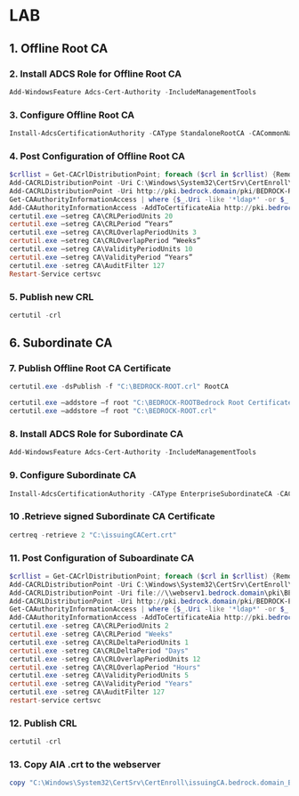 # LAB

## 1. Offline Root CA

### 2. Install ADCS Role for Offline Root CA

```powershell
Add-WindowsFeature Adcs-Cert-Authority -IncludeManagementTools
```

### 3. Configure Offline Root CA

```powershell
Install-AdcsCertificationAuthority -CAType StandaloneRootCA -CACommonName "Bedrock Root Certificate Authority" -KeyLength 4096 -HashAlgorithm SHA256 -CryptoProviderName "RSA#Microsoft Software Key Storage Provider" -ValidityPeriod Years -ValidityPeriodUnits 20 -Force
```

### 4. Post Configuration of Offline Root CA

```powershell
$crllist = Get-CACrlDistributionPoint; foreach ($crl in $crllist) {Remove-CACrlDistributionPoint $crl.uri -Force};
Add-CACRLDistributionPoint -Uri C:\Windows\System32\CertSrv\CertEnroll\BEDROCK-ROOT%8%9.crl -PublishToServer -PublishDeltaToServer -Force
Add-CACRLDistributionPoint -Uri http://pki.bedrock.domain/pki/BEDROCK-ROOT%8%9.crl -AddToCertificateCDP -AddToFreshestCrl -Force
Get-CAAuthorityInformationAccess | where {$_.Uri -like '*ldap*' -or $_.Uri -like '*http*' -or $_.Uri -like '*file*'} | Remove-CAAuthorityInformationAccess -Force
Add-CAAuthorityInformationAccess -AddToCertificateAia http://pki.bedrock.domain/pki/BEDROCK-ROOT%3%4.crt -Force
certutil.exe –setreg CA\CRLPeriodUnits 20
certutil.exe –setreg CA\CRLPeriod “Years”
certutil.exe –setreg CA\CRLOverlapPeriodUnits 3
certutil.exe –setreg CA\CRLOverlapPeriod “Weeks”
certutil.exe –setreg CA\ValidityPeriodUnits 10
certutil.exe –setreg CA\ValidityPeriod “Years”
certutil.exe -setreg CA\AuditFilter 127
Restart-Service certsvc
```

### 5. Publish new CRL

```powershell
certutil -crl
```

## 6. Subordinate CA

### 7. Publish Offline Root CA Certificate

```powershell
certutil.exe -dsPublish -f "C:\BEDROCK-ROOT.crl" RootCA
```

```powershell
certutil.exe –addstore –f root "C:\BEDROCK-ROOTBedrock Root Certificate Authority.crt"
certutil.exe –addstore –f root "C:\BEDROCK-ROOT.crl"
```

### 8. Install ADCS Role for Subordinate CA

```powershell
Add-WindowsFeature Adcs-Cert-Authority -IncludeManagementTools
```

### 9. Configure Subordinate CA

```powershell
Install-AdcsCertificationAuthority -CAType EnterpriseSubordinateCA -CACommonName "Bedrock Enterprise Certificate Authority" -KeyLength 4096 -HashAlgorithm SHA256 -CryptoProviderName "RSA#Microsoft Software Key Storage Provider" -Force
```

### 10 .Retrieve signed Subordinate CA Certificate

```powershell
certreq -retrieve 2 "C:\issuingCACert.crt"
```

### 11. Post Configuration of Suboardinate CA

```powershell
$crllist = Get-CACrlDistributionPoint; foreach ($crl in $crllist) {Remove-CACrlDistributionPoint $crl.uri -Force};
Add-CACRLDistributionPoint -Uri C:\Windows\System32\CertSrv\CertEnroll\BEDROCK-ECA%8%9.crl -PublishToServer -PublishDeltaToServer -Force
Add-CACRLDistributionPoint -Uri file://\\webserv1.bedrock.domain\pki\BEDROCK-ECA%8%9.crl -PublishToServer -PublishDeltaToServer -Force
Add-CACRLDistributionPoint -Uri http://pki.bedrock.domain/pki/BEDROCK-ECA%8%9.crl -AddToCertificateCDP -AddToFreshestCrl -Force
Get-CAAuthorityInformationAccess | where {$_.Uri -like '*ldap*' -or $_.Uri -like '*http*' -or $_.Uri -like '*file*'} | Remove-CAAuthorityInformationAccess -Force
Add-CAAuthorityInformationAccess -AddToCertificateAia http://pki.bedrock.domain/pki/BEDROCK-ECA%3%4.crt -Force
certutil.exe -setreg CA\CRLPeriodUnits 2
certutil.exe -setreg CA\CRLPeriod "Weeks"
certutil.exe -setreg CA\CRLDeltaPeriodUnits 1
certutil.exe -setreg CA\CRLDeltaPeriod "Days"
certutil.exe -setreg CA\CRLOverlapPeriodUnits 12
certutil.exe -setreg CA\CRLOverlapPeriod "Hours"
certutil.exe -setreg CA\ValidityPeriodUnits 5
certutil.exe -setreg CA\ValidityPeriod "Years"
certutil.exe -setreg CA\AuditFilter 127
restart-service certsvc
```

### 12. Publish CRL

```powershell
certutil -crl
```

### 13. Copy AIA .crt to the webserver

```powershell
copy "C:\Windows\System32\CertSrv\CertEnroll\issuingCA.bedrock.domain_Bedrock Enterprise Certificate Authority.crt" "\\WebServ1.bedrock.domain\pki\BEDROCK-ECABedrock Enterprise Certificate Authority.crt"
```

